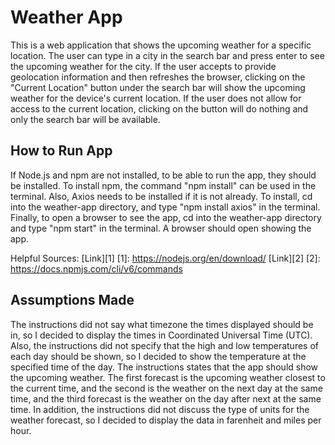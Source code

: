 # Weather App
This is a web application that shows the upcoming weather for a specific location. The user can type in a city in the search bar and press
enter to see the upcoming weather for the city. If the user accepts to provide geolocation information and then refreshes the browser, clicking on the "Current Location" button under the search bar will show the upcoming weather for the device's current location. If the user
does not allow for access to the current location, clicking on the button will do nothing and only the search bar will be available.
## How to Run App
If Node.js and npm are not installed, to be able to run the app, they should be installed. To install npm, the command "npm install"
can be used in the terminal. Also, Axios needs to be installed if it is not already. To install, cd into the weather-app directory, and type "npm install axios" in the terminal. Finally, to open a browser to see the app, cd into the weather-app directory and type "npm start" in the terminal. A browser should open showing the app.

Helpful Sources:
[Link][1]
[1]: https://nodejs.org/en/download/
[Link][2]
[2]: https://docs.npmjs.com/cli/v6/commands

## Assumptions Made
The instructions did not say what timezone the times displayed should be in, so I decided to display the times in Coordinated Universal Time (UTC). Also, the instructions did not specify that the high and low temperatures of each day should be shown, so I decided to show the temperature at the specified time of the day. The instructions states that the app should show the upcoming weather. The first forecast is the upcoming weather closest to the current time, and the second is the weather on the next day at the same time, and the third forecast is the
weather on the day after next at the same time. In addition, the instructions did not discuss the type of units for the weather forecast, so I 
decided to display the data in farenheit and miles per hour.



